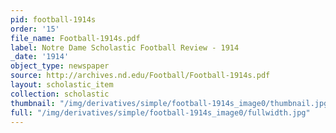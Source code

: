 ```yaml
---
pid: football-1914s
order: '15'
file_name: Football-1914s.pdf
label: Notre Dame Scholastic Football Review - 1914
_date: '1914'
object_type: newspaper
source: http://archives.nd.edu/Football/Football-1914s.pdf
layout: scholastic_item
collection: scholastic
thumbnail: "/img/derivatives/simple/football-1914s_image0/thumbnail.jpg"
full: "/img/derivatives/simple/football-1914s_image0/fullwidth.jpg"
---
```

